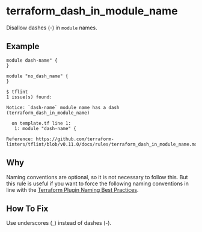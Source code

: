 # terraform_dash_in_module_name

Disallow dashes (-) in `module` names.

## Example

```hcl
module dash-name" {
}

module "no_dash_name" {
}
```

```
$ tflint
1 issue(s) found:

Notice: `dash-name` module name has a dash (terraform_dash_in_module_name)

  on template.tf line 1:
   1: module "dash-name" {

Reference: https://github.com/terraform-linters/tflint/blob/v0.11.0/docs/rules/terraform_dash_in_module_name.md

```

## Why

Naming conventions are optional, so it is not necessary to follow this. But this rule is useful if you want to force the following naming conventions in line with the [Terraform Plugin Naming Best Practices](https://www.terraform.io/docs/extend/best-practices/naming.html).

## How To Fix

Use underscores (_) instead of dashes (-).

